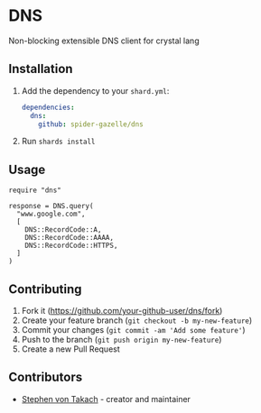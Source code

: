 # DNS

Non-blocking extensible DNS client for crystal lang

## Installation

1. Add the dependency to your `shard.yml`:

   ```yaml
   dependencies:
     dns:
       github: spider-gazelle/dns
   ```

2. Run `shards install`

## Usage

```crystal
require "dns"

response = DNS.query(
  "www.google.com",
  [
    DNS::RecordCode::A,
    DNS::RecordCode::AAAA,
    DNS::RecordCode::HTTPS,
  ]
)
```

## Contributing

1. Fork it (<https://github.com/your-github-user/dns/fork>)
2. Create your feature branch (`git checkout -b my-new-feature`)
3. Commit your changes (`git commit -am 'Add some feature'`)
4. Push to the branch (`git push origin my-new-feature`)
5. Create a new Pull Request

## Contributors

- [Stephen von Takach](https://github.com/stakach) - creator and maintainer
